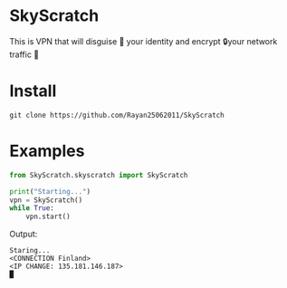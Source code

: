 # SkyScratch
This is VPN that will disguise 🥸 your identity and encrypt 🔒your network traffic 🚗

# Install
```
git clone https://github.com/Rayan25062011/SkyScratch
```

# Examples
```python
from SkyScratch.skyscratch import SkyScratch

print("Starting...")
vpn = SkyScratch()
while True:
    vpn.start()
```
Output:
```
Staring...
<CONNECTION Finland>
<IP CHANGE: 135.181.146.187>
█
```
